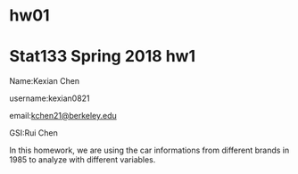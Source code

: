 # hw01

# Stat133 Spring 2018 hw1

Name:Kexian Chen

username:kexian0821

email:kchen21@berkeley.edu

GSI:Rui Chen

In this homework, we are using the car informations from different brands in 1985 to analyze with different variables. 
